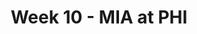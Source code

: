 ---
layout: game
title: Week 10 - MIA at PHI
season: 2015
game_id: 2015_10_MIA_PHI
away_team: MIA
home_team: PHI
---